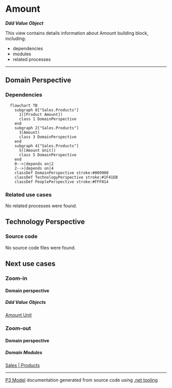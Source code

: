 ﻿
# Amount

***Ddd Value Object***  

This view contains details information about Amount building block, including:
- dependencies
- modules
- related processes  

---



## Domain Perspective


### Dependencies

```mermaid
  flowchart TB
    subgraph 0["Sales.Products"]
      1([Product Amount])
      class 1 DomainPerspective
    end
    subgraph 2["Sales.Products"]
      3(Amount)
      class 3 DomainPerspective
    end
    subgraph 4["Sales.Products"]
      5([Amount Unit])
      class 5 DomainPerspective
    end
    0-->|depends on|2
    2-->|depends on|4
    classDef DomainPerspective stroke:#009900
    classDef TechnologyPerspective stroke:#1F41EB
    classDef PeoplePerspective stroke:#FFF014
```

### Related use cases

No related processes were found.  

## Technology Perspective


### Source code

No source code files were found.  

## Next use cases


### Zoom-in


#### Domain perspective


##### Ddd Value Objects

[Amount Unit](AmountUnit.md)  

### Zoom-out


#### Domain perspective


##### Domain Modules

[Sales | Products](Products-module.md)  

---

[P3 Model](https://github.com/P3-model/P3-model) documentation generated from source code using [.net tooling](https://github.com/P3-model/P3-model-dotnet)
